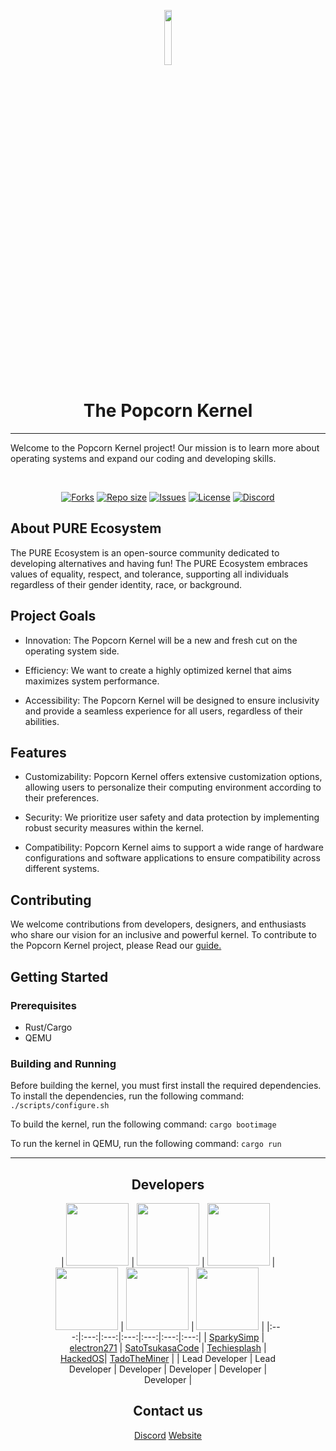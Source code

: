 <div align="center">

<img src="./images/icons/popcorn-white.svg" style="width: 15%;"></img>
<h1>The Popcorn Kernel</h1>

---

</div>

Welcome to the Popcorn Kernel project! Our mission is to learn more about operating systems and expand our coding and developing skills.

<div align="center">

<br/>
<p align="center">
	<a href="https://github.com/popcorn-kernel/popcorn/forks">
		<img alt="Forks" src="https://img.shields.io/github/forks/popcorn-kernel/popcorn?style=for-the-badge&logo=git&color=EBA0AC&logoColor=EBA0AC&labelColor=302D41"></a>
	<a href="https://github.com/popcorn-kernel/popcorn">
		<img alt="Repo size" src="https://img.shields.io/github/repo-size/popcorn-kernel/popcorn?style=for-the-badge&logo=github&color=FAB387&logoColor=FAB387&labelColor=302D41"/></a>
	<a href="https://github.com/popcorn-kernel/popcorn/issues">
		<img alt="Issues" src="https://img.shields.io/github/issues/popcorn-kernel/popcorn?style=for-the-badge&logo=githubactions&color=F9E2AF&logoColor=F9E2AF&labelColor=302D41"></a>
	<a href="https://opensource.org/license/mit/">
		<img alt="License" src="https://img.shields.io/github/license/popcorn-kernel/popcorn?style=for-the-badge&logo=gitbook&color=A6E3A1&logoColor=A6E3A1&labelColor=302D41"></a>
    <a href="https://discord.gg/d9974fz5sS">
        <img alt="Discord" src="https://img.shields.io/discord/1128805264628383784?style=for-the-badge&logo=discord&color=B4BEFE&logoColor=B4BEFE&labelColor=302D41"></a>
</p>
</div>

## About PURE Ecosystem
The PURE Ecosystem is an open-source community dedicated to developing alternatives and having fun! The PURE Ecosystem embraces values of equality, respect, and tolerance, supporting all individuals regardless of their gender identity, race, or background.

## Project Goals
- Innovation: The Popcorn Kernel will be a new and fresh cut on the operating system side.

- Efficiency: We want to create a highly optimized kernel that aims maximizes system performance.

- Accessibility: The Popcorn Kernel will be designed to ensure inclusivity and provide a seamless experience for all users, regardless of their abilities.

## Features
- Customizability: Popcorn Kernel offers extensive customization options, allowing users to personalize their computing environment according to their preferences.

- Security: We prioritize user safety and data protection by implementing robust security measures within the kernel.

- Compatibility: Popcorn Kernel aims to support a wide range of hardware configurations and software applications to ensure compatibility across different systems.

## Contributing

We welcome contributions from developers, designers, and enthusiasts who share our vision for an inclusive and powerful kernel. To contribute to the Popcorn Kernel project, please Read our [guide.](https://github.com/popcorn-kernel/popcorn/blob/main/CONTRIBUTING.md)

## Getting Started
### Prerequisites
- Rust/Cargo
- QEMU

### Building and Running
Before building the kernel, you must first install the required dependencies. To install the dependencies, run the following command:
```./scripts/configure.sh```

To build the kernel, run the following command:
```cargo bootimage```

To run the kernel in QEMU, run the following command:
```cargo run```

---

<div style="width: 75%; margin: 0 auto;">
    <div align="center">

## Developers



  | <img src="https://github.com/SparkySimp.png" width="100" height="100"> | <img src="https://github.com/electron271.png" width="100" height="100"> | <img src="https://github.com/SatoTsukasaCode.png" width="100" height="100"> | <img src="https://github.com/Techiesplash.png" width="100" height="100"> |  <img src="https://github.com/HackedOS.png" width="100" height="100"> | <img src="https://github.com/TadoTheMiner.png" width="100" height="100"> |
  |:---:|:---:|:---:|:---:|:---:|:---:|:---:|
  | [SparkySimp](https://github.com/SparkySimp) | [electron271](https://github.com/electron271) | [SatoTsukasaCode](https://github.com/SatoTsukasaCode) | [Techiesplash](https://github.com/Techiesplash) | [HackedOS](https://github.com/HackedOS)| [TadoTheMiner](https://github.com/TadoTheMiner) |
  | Lead Developer | Lead Developer | Developer | Developer | Developer | Developer |
</div>
</div>

<div align="center">

## Contact us
 [Discord](https://discord.gg/d9974fz5sS)
 [Website](https://popcorn-kernel.dev/) 
</div>
